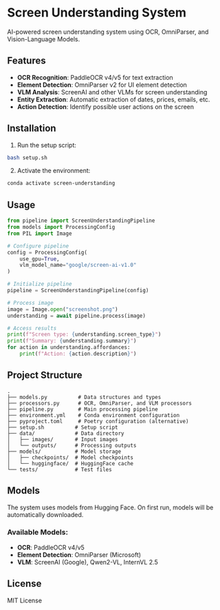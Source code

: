 # Screen Understanding System

AI-powered screen understanding system using OCR, OmniParser, and Vision-Language Models.

## Features

- **OCR Recognition**: PaddleOCR v4/v5 for text extraction
- **Element Detection**: OmniParser v2 for UI element detection
- **VLM Analysis**: ScreenAI and other VLMs for screen understanding
- **Entity Extraction**: Automatic extraction of dates, prices, emails, etc.
- **Action Detection**: Identify possible user actions on the screen

## Installation

1. Run the setup script:
```bash
bash setup.sh
```

2. Activate the environment:
```bash
conda activate screen-understanding
```

## Usage

```python
from pipeline import ScreenUnderstandingPipeline
from models import ProcessingConfig
from PIL import Image

# Configure pipeline
config = ProcessingConfig(
    use_gpu=True,
    vlm_model_name="google/screen-ai-v1.0"
)

# Initialize pipeline
pipeline = ScreenUnderstandingPipeline(config)

# Process image
image = Image.open("screenshot.png")
understanding = await pipeline.process(image)

# Access results
print(f"Screen type: {understanding.screen_type}")
print(f"Summary: {understanding.summary}")
for action in understanding.affordances:
    print(f"Action: {action.description}")
```

## Project Structure

```
.
├── models.py          # Data structures and types
├── processors.py      # OCR, OmniParser, and VLM processors
├── pipeline.py        # Main processing pipeline
├── environment.yml    # Conda environment configuration
├── pyproject.toml     # Poetry configuration (alternative)
├── setup.sh          # Setup script
├── data/             # Data directory
│   ├── images/       # Input images
│   └── outputs/      # Processing outputs
├── models/           # Model storage
│   ├── checkpoints/  # Model checkpoints
│   └── huggingface/  # HuggingFace cache
└── tests/            # Test files
```

## Models

The system uses models from Hugging Face. On first run, models will be automatically downloaded.

### Available Models:
- **OCR**: PaddleOCR v4/v5
- **Element Detection**: OmniParser (Microsoft)
- **VLM**: ScreenAI (Google), Qwen2-VL, InternVL 2.5

## License

MIT License
